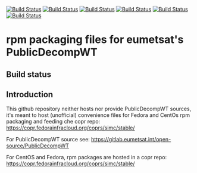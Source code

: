 [![Build Status](https://badges.herokuapp.com/travis/ARPA-SIMC/PublicDecompWT-rpm?branch=master&env=DOCKER_IMAGE=centos:7&label=centos7)](https://travis-ci.org/ARPA-SIMC/PublicDecompWT-rpm)
[![Build Status](https://badges.herokuapp.com/travis/ARPA-SIMC/PublicDecompWT-rpm?branch=master&env=DOCKER_IMAGE=centos:8&label=centos8)](https://travis-ci.org/ARPA-SIMC/PublicDecompWT-rpm)
[![Build Status](https://badges.herokuapp.com/travis/ARPA-SIMC/PublicDecompWT-rpm?branch=master&env=DOCKER_IMAGE=fedora:32&label=fedora32)](https://travis-ci.org/ARPA-SIMC/PublicDecompWT-rpm)
[![Build Status](https://badges.herokuapp.com/travis/ARPA-SIMC/PublicDecompWT-rpm?branch=master&env=DOCKER_IMAGE=fedora:33&label=fedora33)](https://travis-ci.org/ARPA-SIMC/PublicDecompWT-rpm)
[![Build Status](https://badges.herokuapp.com/travis/ARPA-SIMC/PublicDecompWT-rpm?branch=master&env=DOCKER_IMAGE=fedora:rawhide&label=fedorarawhide)](https://travis-ci.org/ARPA-SIMC/PublicDecompWT-rpm)
[![Build Status](https://copr.fedorainfracloud.org/coprs/simc/stable/package/PublicDecompWT/status_image/last_build.png)](https://copr.fedorainfracloud.org/coprs/simc/stable/package/PublicDecompWT/)

# rpm packaging files for eumetsat's PublicDecompWT

## Build status



## Introduction

This github repository neither hosts nor provide PublicDecompWT sources, it's meant to
host (unofficial) convenience files for Fedora and CentOs rpm packaging and
feeding che copr repo: https://copr.fedorainfracloud.org/coprs/simc/stable/

For PublicDecompWT source see:
https://gitlab.eumetsat.int/open-source/PublicDecompWT

For CentOS and Fedora, rpm packages are hosted in a copr repo:
https://copr.fedorainfracloud.org/coprs/simc/stable/
